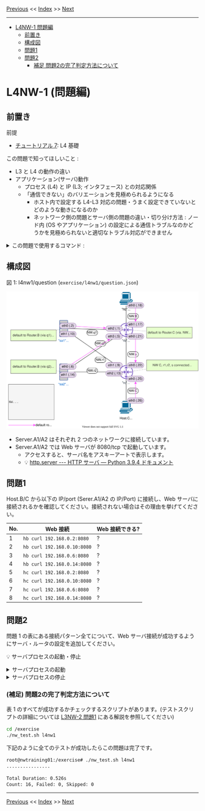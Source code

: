 <!-- HEADER -->
[Previous](../l3nw2/answer.md) << [Index](../index.md) >> [Next](../l4nw1/answer.md)

---
<!-- /HEADER -->

<!-- TOC -->

- [L4NW-1 問題編](#l4nw-1-%E5%95%8F%E9%A1%8C%E7%B7%A8)
  - [前置き](#%E5%89%8D%E7%BD%AE%E3%81%8D)
  - [構成図](#%E6%A7%8B%E6%88%90%E5%9B%B3)
  - [問題1](#%E5%95%8F%E9%A1%8C1)
  - [問題2](#%E5%95%8F%E9%A1%8C2)
    - [補足 問題2の完了判定方法について](#%E8%A3%9C%E8%B6%B3-%E5%95%8F%E9%A1%8C2%E3%81%AE%E5%AE%8C%E4%BA%86%E5%88%A4%E5%AE%9A%E6%96%B9%E6%B3%95%E3%81%AB%E3%81%A4%E3%81%84%E3%81%A6)

<!-- /TOC -->

# L4NW-1 (問題編)

## 前置き

前提

- [チュートリアル 7](../tutorial7/scenario.md): L4 基礎

この問題で知ってほしいこと :

* L3 と L4 の動作の違い
* アプリケーション(サーバ)動作
  * プロセス (L4) と IP (L3; インタフェース) との対応関係
  * 「通信できない」のバリエーションを見極められるようになる
    * ホスト内で設定する L4-L3 対応の問題・うまく設定できていないとどのような動きになるのか
    * ネットワーク側の問題とサーバ側の問題の違い・切り分け方法 : ノード内 (OS やアプリケーション) の設定による通信トラブルなのかどうかを見極められないと適切なトラブル対応ができません

<details>

<summary>この問題で使用するコマンド :</summary>

* インタフェースの一覧表示・設定確認
  * IP アドレス一の確認
    * `ip addr show [dev インタフェース名]`
* ノード内のプロセス操作
  * プロセス一覧表示
    * `ps -o pid,args` : `-o` 表示するフィールドの指定。長い文字列が途中で削られるのを防ぎたい場合は `--width 100` のように最大幅を数字で指定する。
  * プロセス停止
    * `kill プロセスID`
* ノード内でオープンされているポートの一覧
  * `ss -ltn` : `-l` (listen), `-t` (tcp), `-n` (numeric), オプションは適宜選択すること
* L3 の通信確認
  * `ping 宛先IPアドレス` (オプション `-c N` は送信するパケット数を指定します。)
* L3 通信経路の確認
  * `traceroute 宛先IPアドレス`
* ルーティングテーブルの確認
  * `ip route`
* ルーティングテーブルの操作 (静的経路の追加・削除)
  * `ip route add 宛先ネットワーク via 中継先ルータ(nexthop)IPアドレス`
  * `ip route del 宛先ネットワーク`
+ L4 の通信確認 (:white_check_mark: 演習内では L4 はすべて Web サーバになっています)
  * `curl URL`
* パケットキャプチャ (必要に応じて)
  * `tcpdump -l [-i インタフェース名]` : オプション `-l` がないとリアルタイムに表示されません。

</details>

## 構成図

図 1: l4nw1/question (`exercise/l4nw1/question.json`)

![Topology](topology.drawio.svg)

* Server.A1/A2 はそれぞれ 2 つのネットワークに接続しています。
* Server.A1/A2 では Web サーバが 8080/tcp で起動しています。
  * アクセスすると、サーバ名をアスキーアートで表示します。
  * :bulb: [http.server --- HTTP サーバ — Python 3.9.4 ドキュメント](https://docs.python.org/ja/3/library/http.server.html)

## 問題1

Host.B/C から以下の IP/port (Serer.A1/A2 の IP/Port) に接続し、Web サーバに接続されるかを確認してください。接続されない場合はその理由を挙げてください。

|No.| Web 接続                  |Web 接続できる?|
|---|---------------------------|---------------|
| 1 |`hb curl 192.168.0.2:8080` | ? |
| 2 |`hb curl 192.168.0.10:8080`| ? |
| 3 |`hb curl 192.168.0.6:8080` | ? |
| 4 |`hb curl 192.168.0.14:8080`| ? |
| 5 |`hc curl 192.168.0.2:8080` | ? |
| 6 |`hc curl 192.168.0.10:8080`| ? |
| 7 |`hc curl 192.168.0.6:8080` | ? |
| 8 |`hc curl 192.168.0.14:8080`| ? |

## 問題2

問題 1 の表にある接続パターン全てについて、Web サーバ接続が成功するようにサーバ・ルータの設定を追加してください。

:bulb: サーバプロセスの起動・停止

<details>

<summary>サーバプロセスの起動</summary>

Mininet ホストでサーバアプリケーションをバックグラウンド実行することによって実現できます。
- :white_check_mark: この環境内では Python の http モジュールを使用して Web サーバとしています。(コマンド末尾の `&` がバックグラウンド実行を指定しています。)
- :bulb: 実行オプションについては [http.server --- HTTP サーバ — Python 3.9.4 ドキュメント](https://docs.python.org/ja/3/library/http.server.html) 参照

```sh
# Mininet ターミナル
sa1 python3 -m http.server &
```

</details>

<details>

<summary>サーバプロセスの停止</summary>

バックグラウンド実行されているプロセスはそのまま (フォアグラウンドから) では操作できません。
Mininet ホストで動作しているプロセス ID を確認し、`kill`コマンドでプロセス ID を指定してプロセスを停止してください。

```sh
# プロセス・プロセスIDの確認
ps -Ho pid,args
# プロセス停止 (プロセスID 12345 のプロセスの停止)
kill 12345
```

</details>



### (補足) 問題2の完了判定方法について

表 1 のすべてが成功するかチェックするスクリプトがあります。(テストスクリプトの詳細については [L3NW-2 問題1](../l3nw2/question.md) にある解説を参照してください)

```sh
cd /exercise
./nw_test.sh l4nw1
```

下記のように全てのテストが成功したらこの問題は完了です。

```text
root@nwtraining01:/exercise# ./nw_test.sh l4nw1
................

Total Duration: 0.526s
Count: 16, Failed: 0, Skipped: 0
```

<!-- FOOTER -->

---

[Previous](../l3nw2/answer.md) << [Index](../index.md) >> [Next](../l4nw1/answer.md)
<!-- /FOOTER -->
